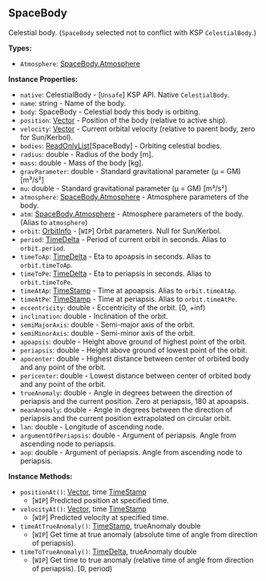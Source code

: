 ## SpaceBody

Celestial body. (`SpaceBody` selected not to conflict with KSP `CelestialBody`.)


**Types:**
- `Atmosphere`: [SpaceBody.Atmosphere](SpaceBody.Atmosphere.md)

**Instance Properties:**
- `native`: CelestialBody - \[`Unsafe`\] KSP API. Native `CelestialBody`.
- `name`: string - Name of the body.
- `body`: SpaceBody - Celestial body this body is orbiting.
- `position`: [Vector](Vector.md) - Position of the body (relative to active ship).
- `velocity`: [Vector](Vector.md) - Current orbital velocity (relative to parent body, zero for Sun/Kerbol).
- `bodies`: [ReadOnlyList](ReadOnlyList.1.md)\[SpaceBody\] - Orbiting celestial bodies.
- `radius`: double - Radius of the body [m].
- `mass`: double - Mass of the body [kg].
- `gravParameter`: double - Standard gravitational parameter (μ = GM) [m³/s²]
- `mu`: double - Standard gravitational parameter (μ = GM) [m³/s²]
- `atmosphere`: [SpaceBody.Atmosphere](SpaceBody.Atmosphere.md) - Atmosphere parameters of the body.
- `atm`: [SpaceBody.Atmosphere](SpaceBody.Atmosphere.md) - Atmosphere parameters of the body. (Alias to `atmosphere`)
- `orbit`: [OrbitInfo](OrbitInfo.md) - \[`WIP`\] Orbit parameters. Null for Sun/Kerbol.
- `period`: [TimeDelta](TimeDelta.md) - Period of current orbit in seconds. Alias to `orbit.period`.
- `timeToAp`: [TimeDelta](TimeDelta.md) - Eta to apoapsis in seconds. Alias to `orbit.timeToAp`.
- `timeToPe`: [TimeDelta](TimeDelta.md) - Eta to periapsis in seconds. Alias to `orbit.timeToPe`.
- `timeAtAp`: [TimeStamp](TimeStamp.md) - Time at apoapsis. Alias to `orbit.timeAtAp`.
- `timeAtPe`: [TimeStamp](TimeStamp.md) - Time at periapsis. Alias to `orbit.timeAtPe`.
- `eccentricity`: double - Eccentricity of the orbit. \[0, +inf)
- `inclination`: double - Inclination of the orbit.
- `semiMajorAxis`: double - Semi-major axis of the orbit.
- `semiMinorAxis`: double - Semi-minor axis of the orbit.
- `apoapsis`: double - Height above ground of highest point of the orbit.
- `periapsis`: double - Height above ground of lowest point of the orbit.
- `apocenter`: double - Highest distance between center of orbited body and any point of the orbit.
- `pericenter`: double - Lowest distance between center of orbited body and any point of the orbit.
- `trueAnomaly`: double - Angle in degrees between the direction of periapsis and the current position. Zero at periapsis, 180 at apoapsis.
- `meanAnomaly`: double - Angle in degrees between the direction of periapsis and the current position extrapolated on circular orbit.
- `lan`: double - Longitude of ascending node.
- `argumentOfPeriapsis`: double - Argument of periapsis. Angle from ascending node to periapsis.
- `aop`: double - Argument of periapsis. Angle from ascending node to periapsis.

**Instance Methods:**
- `positionAt()`: [Vector](Vector.md), time [TimeStamp](TimeStamp.md)
  - \[`WIP`\] Predicted position at specified time.
- `velocityAt()`: [Vector](Vector.md), time [TimeStamp](TimeStamp.md)
  - \[`WIP`\] Predicted velocity at specified time.
- `timeAtTrueAnomaly()`: [TimeStamp](TimeStamp.md), trueAnomaly double
  - \[`WIP`\] Get time at true anomaly (absolute time of angle from direction of periapsis).
- `timeToTrueAnomaly()`: [TimeDelta](TimeDelta.md), trueAnomaly double
  - \[`WIP`\] Get time to true anomaly (relative time of angle from direction of periapsis). [0, period)

